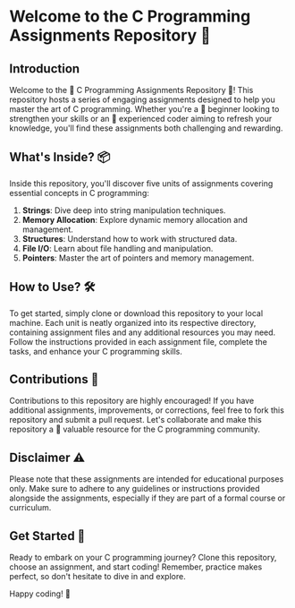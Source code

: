 # Welcome to the C Programming Assignments Repository 🚀

## Introduction
Welcome to the 🌟 C Programming Assignments Repository 🌟! This repository hosts a series of engaging assignments designed to help you master the art of C programming. Whether you're a 🌱 beginner looking to strengthen your skills or an 🚀 experienced coder aiming to refresh your knowledge, you'll find these assignments both challenging and rewarding.

## What's Inside? 📦
Inside this repository, you'll discover five units of assignments covering essential concepts in C programming:

1. **Strings**: Dive deep into string manipulation techniques.
2. **Memory Allocation**: Explore dynamic memory allocation and management.
3. **Structures**: Understand how to work with structured data.
4. **File I/O**: Learn about file handling and manipulation.
5. **Pointers**: Master the art of pointers and memory management.

## How to Use? 🛠️
To get started, simply clone or download this repository to your local machine. Each unit is neatly organized into its respective directory, containing assignment files and any additional resources you may need. Follow the instructions provided in each assignment file, complete the tasks, and enhance your C programming skills.

## Contributions 🌟
Contributions to this repository are highly encouraged! If you have additional assignments, improvements, or corrections, feel free to fork this repository and submit a pull request. Let's collaborate and make this repository a 🎁 valuable resource for the C programming community.

## Disclaimer ⚠️
Please note that these assignments are intended for educational purposes only. Make sure to adhere to any guidelines or instructions provided alongside the assignments, especially if they are part of a formal course or curriculum.

## Get Started 🚀
Ready to embark on your C programming journey? Clone this repository, choose an assignment, and start coding! Remember, practice makes perfect, so don't hesitate to dive in and explore.

Happy coding! 🎉
